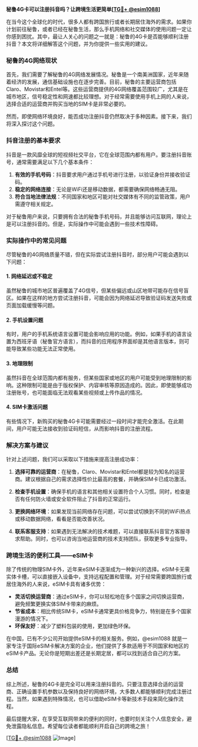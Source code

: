 **秘鲁4G卡可以注册抖音吗？让跨境生活更简单[[TG💪+ @esim1088](https://t.me/s/esim1088)]**

在当今这个全球化的时代，很多人都有跨国旅行或者长期居住海外的需求。如果你计划前往秘鲁，或者已经在秘鲁生活，那么手机网络和社交媒体的使用问题一定让你感到困扰。其中，最让人关心的问题之一就是：秘鲁的4G卡是否能够顺利注册抖音？本文将详细解答这个问题，并为你提供一些实用的建议。

### 秘鲁的4G网络现状

首先，我们需要了解秘鲁的4G网络发展情况。秘鲁是一个南美洲国家，近年来随着经济的发展，通信基础设施也在逐步完善。目前，秘鲁的主要运营商包括Claro、Movistar和Entel等。这些运营商提供的4G网络覆盖范围较广，尤其是在城市地区，信号稳定性和网速都比较理想。对于经常需要使用手机上网的人来说，选择合适的运营商并购买当地的SIM卡是非常必要的。

然而，即使网络环境良好，能否成功注册抖音仍然取决于多种因素。接下来，我们将深入探讨这个问题。

### 抖音注册的基本要求

抖音是一款风靡全球的短视频社交平台，它在全球范围内都有用户。要注册抖音账号，通常需要满足以下几个基本条件：

1. **有效的手机号码**：抖音要求用户通过手机号进行注册，以验证身份并接收验证码。
2. **稳定的网络连接**：无论是WiFi还是移动数据，都需要确保网络畅通无阻。
3. **符合当地法律法规**：不同国家和地区可能对社交媒体有不同的监管政策，用户需遵守相关规定。

对于秘鲁用户来说，只要拥有合法的秘鲁手机号码，并且能够访问互联网，理论上是可以注册抖音的。但是，实际操作中可能会遇到一些技术性障碍。

### 实际操作中的常见问题

尽管秘鲁的4G网络质量不错，但在实际尝试注册抖音时，部分用户可能会遇到以下问题：

#### 1. 网络延迟或不稳定
虽然秘鲁的城市地区普遍覆盖了4G信号，但某些偏远或山区地带可能存在信号盲区。如果在这样的地方尝试注册抖音，可能会因为网络延迟导致验证码发送失败或页面加载缓慢等问题。

#### 2. 手机设置问题
有时，用户的手机系统语言设置可能会影响应用的功能。例如，如果手机的语言设置为西班牙语（秘鲁官方语言），而抖音的应用程序界面却是其他语言版本，则可能导致某些功能无法正常使用。

#### 3. 地理限制
虽然抖音在全球范围内都有服务，但某些国家或地区的用户可能受到地理限制的影响。这种限制可能是由于版权保护、内容审核等原因造成的。因此，即使能够成功注册账号，也可能面临无法观看某些视频或上传作品的情况。

#### 4. SIM卡激活问题
有些情况下，新购买的秘鲁4G卡可能需要经过一段时间才能完全激活。在此期间，用户可能无法接收到验证码短信，从而影响抖音的注册流程。

### 解决方案与建议

针对上述问题，我们可以采取以下措施来提高注册成功率：

1. **选择可靠的运营商**：在秘鲁，Claro、Movistar和Entel都是较为知名的运营商。建议根据自己的需求选择性价比最高的套餐，并确保SIM卡已成功激活。

2. **检查手机设置**：确保手机的语言和其他相关设置符合个人习惯。同时，检查是否有任何防火墙或安全软件阻止了抖音的正常运行。

3. **更换网络环境**：如果发现当前网络存在问题，可以尝试切换到不同的WiFi热点或移动数据网络，看看是否能改善状况。

4. **联系客服支持**：如果遇到无法解决的技术难题，可以直接联系抖音官方客服寻求帮助。同时，也可以咨询当地运营商的技术支持团队，获取更多专业指导。

### 跨境生活的便利工具——eSIM卡

除了传统的物理SIM卡外，近年来eSIM卡逐渐成为一种新兴的选择。eSIM卡无需实体卡槽，可以直接嵌入设备中，支持远程配置和管理。对于经常需要跨国旅行或居住海外的人来说，eSIM卡具有诸多优势：

- **灵活切换运营商**：通过eSIM卡，你可以轻松地在多个国家之间切换运营商，避免频繁更换实体SIM卡带来的麻烦。
- **节省成本**：相比传统SIM卡，eSIM卡通常更具价格竞争力，特别是在多个国家漫游的情况下。
- **环保友好**：减少了塑料包装的使用，更加绿色环保。

在中国，已有不少公司开始提供eSIM卡的相关服务。例如，@esim1088 就是一家专注于国际eSIM卡解决方案的企业，他们提供了多款适用于不同国家和地区的eSIM卡产品。无论你是短期出差还是长期定居，都可以找到适合自己的方案。

### 总结

综上所述，秘鲁的4G卡是完全可以用来注册抖音的。只要注意选择合适的运营商、正确设置手机参数以及保持良好的网络环境，大多数人都能够顺利完成注册过程。当然，如果遇到特殊情况，也可以借助eSIM卡等新技术手段来简化操作流程。

最后提醒大家，在享受互联网带来的便利的同时，也要时刻关注个人信息安全，避免泄露隐私信息。希望每位读者都能顺利开启自己的跨境之旅！

[[TG💪+ @esim1088](https://t.me/s/esim1088) ![Image](https://i.postimg.cc/4NQfJmqS/Snipaste-2025-05-13-00-14-12.png)]